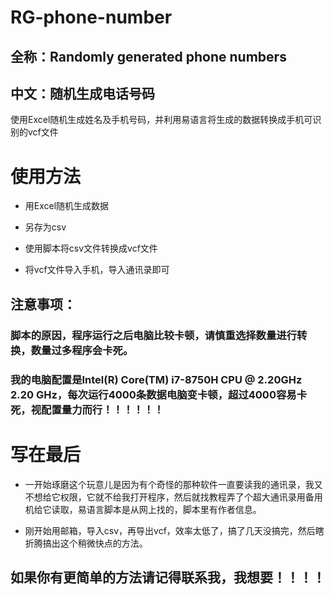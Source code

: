 # RG-phone-number
## 全称：Randomly generated phone numbers
## 中文：随机生成电话号码
使用Excel随机生成姓名及手机号码，并利用易语言将生成的数据转换成手机可识别的vcf文件

# 使用方法
* 用Excel随机生成数据

* 另存为csv

* 使用脚本将csv文件转换成vcf文件

* 将vcf文件导入手机，导入通讯录即可

## 注意事项：
###   脚本的原因，程序运行之后电脑比较卡顿，请慎重选择数量进行转换，数量过多程序会卡死。
###   我的电脑配置是Intel(R) Core(TM) i7-8750H CPU @ 2.20GHz   2.20 GHz，每次运行4000条数据电脑变卡顿，超过4000容易卡死，视配置量力而行！！！！！！



# 写在最后
* 一开始琢磨这个玩意儿是因为有个奇怪的那种软件一直要读我的通讯录，我又不想给它权限，它就不给我打开程序，然后就找教程弄了个超大通讯录用备用机给它读取，易语言脚本是从网上找的，脚本里有作者信息。

* 刚开始用邮箱，导入csv，再导出vcf，效率太低了，搞了几天没搞完，然后瞎折腾搞出这个稍微快点的方法。

## 如果你有更简单的方法请记得**联系我，我想要！！！！**
